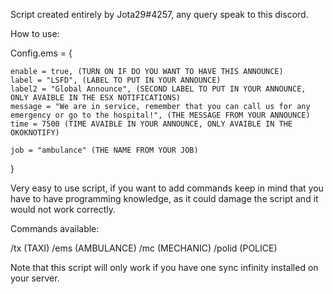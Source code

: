 Script created entirely by Jota29#4257, any query speak to this discord.

How to use:

Config.ems = {

	enable = true, (TURN ON IF DO YOU WANT TO HAVE THIS ANNOUNCE)
	label = "LSFD", (LABEL TO PUT IN YOUR ANNOUNCE)
	label2 = "Global Announce", (SECOND LABEL TO PUT IN YOUR ANNOUNCE, ONLY AVAIBLE IN THE ESX NOTIFICATIONS)
	message = "We are in service, remember that you can call us for any emergency or go to the hospital!", (THE MESSAGE FROM YOUR ANNOUNCE)
	time = 7500 (TIME AVAIBLE IN YOUR ANNOUNCE, ONLY AVAIBLE IN THE OKOKNOTIFY)

	job = "ambulance" (THE NAME FROM YOUR JOB)

}

Very easy to use script, if you want to add commands keep in mind that you have to have programming knowledge, as it could damage the script and it would not work correctly.

Commands available:

/tx (TAXI)
/ems (AMBULANCE)
/mc (MECHANIC)
/polid (POLICE)

Note that this script will only work if you have one sync infinity installed on your server.
